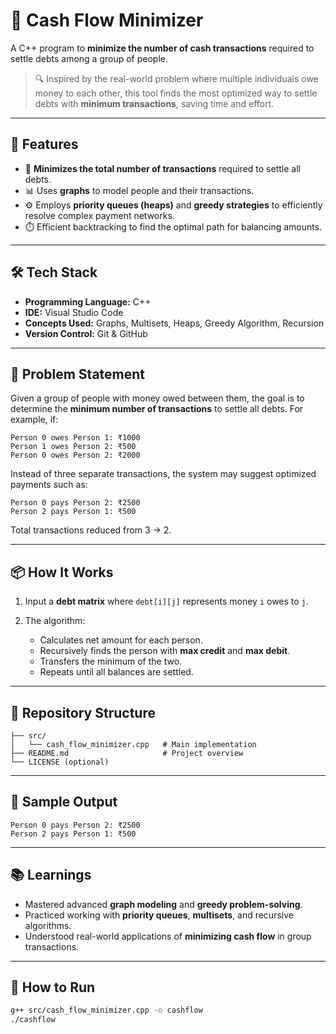 # 💸 Cash Flow Minimizer   
    
A C++ program to **minimize the number of cash transactions** required to settle debts among a group of people.

> 🔍 Inspired by the real-world problem where multiple individuals owe money to each other, this tool finds the most optimized way to settle debts with **minimum transactions**, saving time and effort.

---

## 🚀 Features

* 🔄 **Minimizes the total number of transactions** required to settle all debts.
* 📊 Uses **graphs** to model people and their transactions.
* ⚙️ Employs **priority queues (heaps)** and **greedy strategies** to efficiently resolve complex payment networks.
* ⏱️ Efficient backtracking to find the optimal path for balancing amounts.

---

## 🛠️ Tech Stack

* **Programming Language:** C++
* **IDE:** Visual Studio Code
* **Concepts Used:** Graphs, Multisets, Heaps, Greedy Algorithm, Recursion
* **Version Control:** Git & GitHub

---

## 🧠 Problem Statement

Given a group of people with money owed between them, the goal is to determine the **minimum number of transactions** to settle all debts.
For example, if:

```
Person 0 owes Person 1: ₹1000  
Person 1 owes Person 2: ₹500  
Person 0 owes Person 2: ₹2000  
```

Instead of three separate transactions, the system may suggest optimized payments such as:

```
Person 0 pays Person 2: ₹2500  
Person 2 pays Person 1: ₹500  
```

Total transactions reduced from 3 → 2.

---

## 📦 How It Works

1. Input a **debt matrix** where `debt[i][j]` represents money `i` owes to `j`.
2. The algorithm:

   * Calculates net amount for each person.
   * Recursively finds the person with **max credit** and **max debit**.
   * Transfers the minimum of the two.
   * Repeats until all balances are settled.

---

## 📁 Repository Structure

```
├── src/
│   └── cash_flow_minimizer.cpp   # Main implementation
├── README.md                     # Project overview
└── LICENSE (optional)
```

---

## 🧪 Sample Output

```
Person 0 pays Person 2: ₹2500  
Person 2 pays Person 1: ₹500  
```

---

## 📚 Learnings

* Mastered advanced **graph modeling** and **greedy problem-solving**.
* Practiced working with **priority queues**, **multisets**, and recursive algorithms.
* Understood real-world applications of **minimizing cash flow** in group transactions.

---

## 📌 How to Run

```bash
g++ src/cash_flow_minimizer.cpp -o cashflow
./cashflow
```
